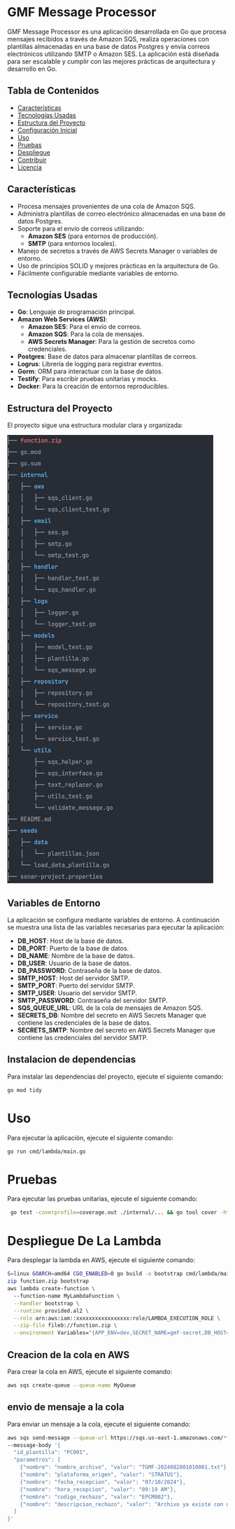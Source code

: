 # GMF Message Processor

GMF Message Processor es una aplicación desarrollada en Go que procesa mensajes recibidos a través de Amazon SQS,
realiza operaciones con plantillas almacenadas en una base de datos Postgres y envía correos electrónicos utilizando
SMTP o Amazon SES. La aplicación está diseñada para ser escalable y cumplir con las mejores prácticas de arquitectura y
desarrollo en Go.

## Tabla de Contenidos

- [Características](#características)
- [Tecnologías Usadas](#tecnologías-usadas)
- [Estructura del Proyecto](#estructura-del-proyecto)
- [Configuración Inicial](#configuración-inicial)
- [Uso](#uso)
- [Pruebas](#pruebas)
- [Despliegue](#despliegue)
- [Contribuir](#contribuir)
- [Licencia](#licencia)

## Características

- Procesa mensajes provenientes de una cola de Amazon SQS.
- Administra plantillas de correo electrónico almacenadas en una base de datos Postgres.
- Soporte para el envío de correos utilizando:
    - **Amazon SES** (para entornos de producción).
    - **SMTP** (para entornos locales).
- Manejo de secretos a través de AWS Secrets Manager o variables de entorno.
- Uso de principios SOLID y mejores prácticas en la arquitectura de Go.
- Fácilmente configurable mediante variables de entorno.

## Tecnologías Usadas

- **Go**: Lenguaje de programación principal.
- **Amazon Web Services (AWS)**:
    - **Amazon SES**: Para el envío de correos.
    - **Amazon SQS**: Para la cola de mensajes.
    - **AWS Secrets Manager**: Para la gestión de secretos como credenciales.
- **Postgres**: Base de datos para almacenar plantillas de correos.
- **Logrus**: Librería de logging para registrar eventos.
- **Gorm**: ORM para interactuar con la base de datos.
- **Testify**: Para escribir pruebas unitarias y mocks.
- **Docker**: Para la creación de entornos reproducibles.

## Estructura del Proyecto

El proyecto sigue una estructura modular clara y organizada:

![img.png](img.png)

## Variables de Entorno

La aplicación se configura mediante variables de entorno. A continuación se muestra una lista de las variables
necesarias para ejecutar la aplicación:

- **DB_HOST**: Host de la base de datos.
- **DB_PORT**: Puerto de la base de datos.
- **DB_NAME**: Nombre de la base de datos.
- **DB_USER**: Usuario de la base de datos.
- **DB_PASSWORD**: Contraseña de la base de datos.
- **SMTP_HOST**: Host del servidor SMTP.
- **SMTP_PORT**: Puerto del servidor SMTP.
- **SMTP_USER**: Usuario del servidor SMTP.
- **SMTP_PASSWORD**: Contraseña del servidor SMTP.
- **SQS_QUEUE_URL**: URL de la cola de mensajes de Amazon SQS.
- **SECRETS_DB**: Nombre del secreto en AWS Secrets Manager que contiene las credenciales de la base de datos.
- **SECRETS_SMTP**: Nombre del secreto en AWS Secrets Manager que contiene las credenciales del servidor SMTP.

## Instalacion de dependencias

Para instalar las dependencias del proyecto, ejecute el siguiente comando:

```bash
go mod tidy
```

# Uso

Para ejecutar la aplicación, ejecute el siguiente comando:

```bash
go run cmd/lambda/main.go
```

# Pruebas

Para ejecutar las pruebas unitarias, ejecute el siguiente comando:

```bash
 go test -coverprofile=coverage.out ./internal/... && go tool cover -html=coverage.out -o coverage.html
```

# Despliegue De La Lambda

Para desplegar la lambda en AWS, ejecute el siguiente comando:

```bash
S=linux GOARCH=amd64 CGO_ENABLED=0 go build -o bootstrap cmd/lambda/main.go  
zip function.zip bootstrap
aws lambda create-function \                       
  --function-name MyLambdaFunction \
  --handler bootstrap \
  --runtime provided.al2 \
  --role arn:aws:iam::xxxxxxxxxxxxxxxxx:role/LAMBDA_EXECUTION_ROLE \
  --zip-file fileb://function.zip \
  --environment Variables="{APP_ENV=dev,SECRET_NAME=gmf-secret,DB_HOST=gmfdb.cpqskyoqgdke.us-east-1.rds.amazonaws.com,DB_PORT=5432,DB_NAME=postgres,DB_USER=postgres,DB_PASSWORD=postgres,DB_SCHEMA=public,SMTP_SERVER=smtp.gmail.com,SMTP_PORT=587,SMTP_USER=juan.cantillo@sofka.com.co,SMTP_PASSWORD=nxqhdqdgflommpwg,SQS_QUEUE_URL=https://sqs.us-east-1.amazonaws.com/918665077918/MyQueue}"
```

## Creacion de la cola en AWS

Para crear la cola en AWS, ejecute el siguiente comando:

```bash
aws sqs create-queue --queue-name MyQueue
```

## envio de mensaje a la cola

Para enviar un mensaje a la cola, ejecute el siguiente comando:

```bash
aws sqs send-message --queue-url https://sqs.us-east-1.amazonaws.com/***********/MyQueue \
--message-body '{
  "id_plantilla": "PC001",
  "parametros": [
    {"nombre": "nombre_archivo", "valor": "TGMF-2024082801010001.txt"},
    {"nombre": "plataforma_origen", "valor": "STRATUS"},
    {"nombre": "fecha_recepcion", "valor": "07/10/2024"},
    {"nombre": "hora_recepcion", "valor": "09:19 AM"},
    {"nombre": "codigo_rechazo", "valor": "EPCM002"},
    {"nombre": "descripcion_rechazo", "valor": "Archivo ya existe con un estado no válido para su reproceso"}
  ]
}'
```







